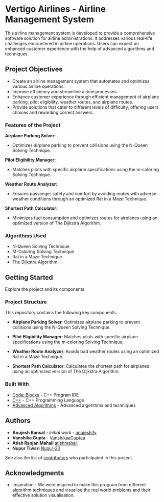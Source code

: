 # Vertigo Airlines - Airline Management System

This airline management system is developed to provide a comprehensive software solution for airline administrations. It addresses various real-life challenges encountered in airline operations. Users can expect an enhanced customer experience with the help of advanced algorithms and techniques.

## Project Objectives

* Create an airline management system that automates and optimizes various airline operations.
* Improve efficiency and streamline airline processes.
* Enhance customer experience through efficient management of airplane parking, pilot eligibility, weather routes, and airplane routes.
* Provide solutions that cater to different levels of difficulty, offering users choices and rewarding correct answers.

### Features of the Project

**Airplane Parking Solver:**
- Optimizes airplane parking to prevent collisions using the N-Queen Solving Technique.

**Pilot Eligibility Manager:**
- Matches pilots with specific airplane specifications using the m-coloring Solving Technique.

**Weather Route Analyzer:**
- Ensures passenger safety and comfort by avoiding routes with adverse weather conditions through an optimized Rat in a Maze Technique.

**Shortest Path Calculator:**
- Minimizes fuel consumption and optimizes routes for airplanes using an optimized version of The Dijkstra Algorithm.

### Algorithms Used

* N-Queen Solving Technique
* M-Coloring Solving Technique
* Rat in a Maze Technique
* The Dijkstra Algorithm

## Getting Started

Explore the project and its components.

### Project Structure

This repository contains the following key components:

- **Airplane Parking Solver**: Optimizes airplane parking to prevent collisions using the N-Queen Solving Technique.

- **Pilot Eligibility Manager**: Matches pilots with specific airplane specifications using the m-coloring Solving Technique.

- **Weather Route Analyzer**: Avoids bad weather routes using an optimized Rat in a Maze Technique.

- **Shortest Path Calculator**: Calculates the shortest path for airplanes using an optimized version of The Dijkstra Algorithm.

### Built With

* [Code::Blocks](https://www.codeblocks.org/user-manual/) - C++ Program IDE
* [C++](https://devdocs.io/cpp/) - C++ Programming Language
* [Advanced Algorithms](https://en.wikipedia.org/wiki/List_of_algorithms) - Advanced algorithms and techniques

## Authors

* **Anujesh Bansal** - *Initial work* - [anujeshify](https://github.com/anujeshify)
* **Vanshika Gupta** - [VanshikaaGuptaa](https://github.com/VanshikaaGuptaa)
* **Atish Ranjan Mahali** [atishmahali](https://github.com/atishmahali)
* **Nupur Tiwari** [Nupur-20](https://github.com/Nupur-20)

See also the list of [contributors](https://github.com/anujeshify/Vertigo-Airlines_Algorithm-Visualisation-of-Real-World-Problems/graphs/contributors) who participated in this project.

## Acknowledgments

* Inspiration - We were inspired to make this program from different algorithm techniques and visualise the real world problems and their effective solution visualisation.
